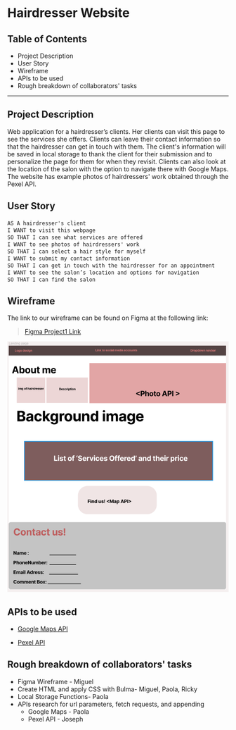 # Hairdresser Website

## Table of Contents

*  Project Description
*  User Story
*  Wireframe
*  APIs to be used
*  Rough breakdown of collaborators' tasks

---

## Project Description

Web application for a hairdresser’s clients. Her clients can visit this page to see the services she offers. Clients can leave their contact information so that the hairdresser can get in touch with them. The client's information will be saved in local storage to thank the client for their submission and to personalize the page for them for when they revisit. Clients can also look at the location of the salon with the option to navigate there with Google Maps. The website has example photos of hairdressers' work obtained through the Pexel API.


## User Story

```
AS A hairdresser's client
I WANT to visit this webpage
SO THAT I can see what services are offered
I WANT to see photos of hairdressers' work
SO THAT I can select a hair style for myself
I WANT to submit my contact information 
SO THAT I can get in touch with the hairdresser for an appointment
I WANT to see the salon’s location and options for navigation 
SO THAT I can find the salon
```

## Wireframe

The link to our wireframe can be found on Figma at the following link:
> [Figma Project1 Link](https://www.figma.com/file/CQvJu55Ah4v6Tz9nYmuzbH/Project-1?node-id=0%3A1)

![Screenshot of our Hairdresser Website ](assets\images\figmaScreenshot.png)

## APIs to be used

* [Google Maps API](https://developers.google.com/maps/documentation/javascript/overview)

* [Pexel API](https://www.pexels.com/api/documentation/)

## Rough breakdown of collaborators' tasks

* Figma Wireframe - Miguel
* Create HTML and apply CSS with Bulma- Miguel, Paola, Ricky
* Local Storage Functions- Paola
* APIs research for url parameters, fetch requests, and appending
    * Google Maps - Paola
    * Pexel API - Joseph

